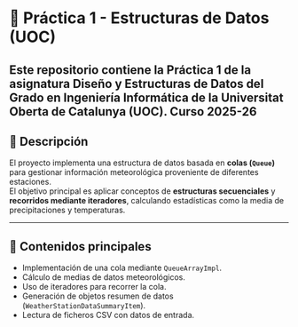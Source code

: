 # 📘 Práctica 1 - Estructuras de Datos (UOC)

Este repositorio contiene la **Práctica 1** de la asignatura **Diseño y Estructuras de Datos** del **Grado en Ingeniería Informática** de la **Universitat Oberta de Catalunya (UOC)**.
Curso 2025-26
---

## 🧩 Descripción

El proyecto implementa una estructura de datos basada en **colas (`Queue`)** para gestionar información meteorológica proveniente de diferentes estaciones.  
El objetivo principal es aplicar conceptos de **estructuras secuenciales** y **recorridos mediante iteradores**, calculando estadísticas como la media de precipitaciones y temperaturas.

---

## 🧠 Contenidos principales

- Implementación de una cola mediante `QueueArrayImpl`.
- Cálculo de medias de datos meteorológicos.
- Uso de iteradores para recorrer la cola.
- Generación de objetos resumen de datos (`WeatherStationDataSummaryItem`).
- Lectura de ficheros CSV con datos de entrada.
